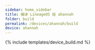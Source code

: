 ```yaml
---
sidebar: home_sidebar
title: 编译 LineageOS 给 ahannah
folder: build
permalink: /devices/ahannah/build
device: ahannah
---
```

{% include templates/device_build.md %}
